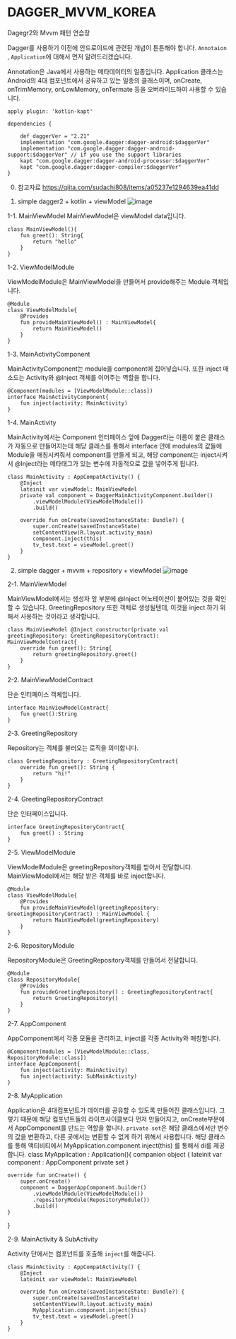 # DAGGER_MVVM_KOREA
Dagegr2와 Mvvm 패턴 연습장

Dagger를 사용하기 이전에 안드로이드에 관련된 개념이 튼튼해야 합니다.
`Annotaion` , `Application`에 대해서 먼저 알려드리겠습니다.

Annotation은 Java에서 사용하는 메타데이터의 일종입니다.
Application 클래스는 Android의 4대 컴포넌트에서 공유하고 있는 일종의
클래스이며, onCreate, onTrimMemory, onLowMemory, onTermate 등을 오버라이드하여 사용할 수 있습니다.

```
apply plugin: 'kotlin-kapt'

dependencies {

    def daggerVer = "2.21"
    implementation "com.google.dagger:dagger-android:$daggerVer"
    implementation "com.google.dagger:dagger-android-support:$daggerVer" // if you use the support libraries
    kapt "com.google.dagger:dagger-android-processor:$daggerVer"
    kapt "com.google.dagger:dagger-compiler:$daggerVer"
}
```

0. 참고자료
https://qiita.com/sudachi808/items/a05237e1294639ea41dd

1. simple dagger2 + kotlin + viewModel
![image](https://user-images.githubusercontent.com/22374750/51797558-2a59dc80-2249-11e9-983c-ccedc83843bd.png)

1-1. MainViewModel
MainViewModel은 viewModel data입니다.
```
class MainViewModel(){
    fun greet(): String{
        return "hello"
    }
}
```

1-2. ViewModelModule

ViewModelModule은 MainViewModel을 만들어서 provide해주는 Module 객체입니다.
```
@Module
class ViewModelModule{
    @Provides
    fun provideMainViewModel() : MainViewModel{
        return MainViewModel()
    }
}
```

1-3. MainActivityComponent

MainActivityComponent는 module을 component에 집어넣습니다.
또한 inject 매소드는 Activity와 @Inject 객체를 이어주는 역할을 합니다.

```
@Component(modules = [ViewModelModule::class])
interface MainActivityComponent{
    fun inject(activity: MainActivity)
}
```

1-4. MainActivity

MainActivity에서는 Component 인터페이스 앞에 Dagger라는 이름이 붙은 클래스가 자동으로 만들어지는데
해당 클래스를 통해서 interface 안에 modules의 값들에 Module을 매칭시켜줘서
component를 만들게 되고, 해당 component는 inject시켜서 @Inject라는 메타태그가 있는 변수에
자동적으로 값을 넣어주게 됩니다.
```
class MainActivity : AppCompatActivity() {
    @Inject
    lateinit var viewModel: MainViewModel
    private val component = DaggerMainActivityComponent.builder()
        .viewModelModule(ViewModelModule())
        .build()

    override fun onCreate(savedInstanceState: Bundle?) {
        super.onCreate(savedInstanceState)
        setContentView(R.layout.activity_main)
        component.inject(this)
        tv_test.text = viewModel.greet()
    }
}
```

2. simple dagger + mvvm + repository + viewModel
![image](https://user-images.githubusercontent.com/22374750/51800886-d3b8c680-2279-11e9-8e4c-0f0102816057.png)

2-1. MainViewModel

MainViewModel에서는 생성자 앞 부분에 @Inject 어노테이션이 붙어있는 것을 확인할 수 있습니다.
GreetingRepository 또한 객체로 생성될텐데, 이것을 inject 하기 위해서 사용하는 것이라고 생각합니다.
```
class MainViewModel @Inject constructor(private val greetingRepository: GreetingRepositoryContract): MainViewModelContract{
    override fun greet(): String{
        return greetingRepository.greet()
    }
}
```
2-2. MainViewModelContract

단순 인터페이스 객체입니다.
```
interface MainViewModelContract{
    fun greet():String
}
```
2-3. GreetingRepository

Repository는 객체를 불러오는 로직을 의미합니다.
```
class GreetingRepository : GreetingRepositoryContract{
    override fun greet(): String {
        return "hi!"
    }
}
```

2-4. GreetingRepositoryContract

단순 인터페이스입니다.
```
interface GreetingRepositoryContract{
    fun greet() : String
}
```

2-5. ViewModelModule

ViewModelModule은 greetingRepository객체를 받아서 전달합니다.
MainViewModel에서는 해당 받은 객체를 바로 inject합니다.
```
@Module
class ViewModelModule{
    @Provides
    fun provideMainViewModel(greetingRepository: GreetingRepositoryContract) : MainViewModel {
        return MainViewModel(greetingRepository)
    }
}
```

2-6. RepositoryModule

RepositoryModule은 GreetingRepository객체를 만들어서 전달합니다.
```
@Module
class RepositoryModule{
    @Provides
    fun provideGreetingRepository() : GreetingRepositoryContract{
        return GreetingRepository()
    }
}
```

2-7. AppComponent

AppComponent에서 각종 모듈을 관리하고,
inject를 각종 Activity와 매칭합니다.
```
@Component(modules = [ViewModelModule::class, RepositoryModule::class])
interface AppComponent{
    fun inject(activity: MainActivity)
    fun inject(activity: SubMainActivity)
}
```

2-8. MyApplication

Application은 4대컴포넌트가 데이터를 공유할 수 있도록 만들어진 클래스입니다.
그렇기 때문에 해당 컴포넌트들의 라이프사이클보다 먼저 만들어지고,
onCreate부분에서 AppComponent를 만드는 역할을 합니다.
`private set`은 해당 클래스에서만 변수의 값을 변환하고,
다른 곳에서는 변환할 수 없게 하기 위해서 사용합니다.
해당 클래스를 통해 액티비티에서 MyApplication.component.inject(this) 를 통해서
di를 제공합니다.
class MyApplication : Application(){
    companion object {
        lateinit var component : AppComponent private set
    }

    override fun onCreate() {
        super.onCreate()
        component = DaggerAppComponent.builder()
            .viewModelModule(ViewModelModule())
            .repositoryModule(RepositoryModule())
            .build()
    }
}

2-9. MainActivity & SubActivity

Activity 단에서는 컴포넌트를 호출해 `inject`를 해줍니다.
```
class MainActivity : AppCompatActivity() {
    @Inject
    lateinit var viewModel: MainViewModel

    override fun onCreate(savedInstanceState: Bundle?) {
        super.onCreate(savedInstanceState)
        setContentView(R.layout.activity_main)
        MyApplication.component.inject(this)
        tv_test.text = viewModel.greet()
    }
}
```
